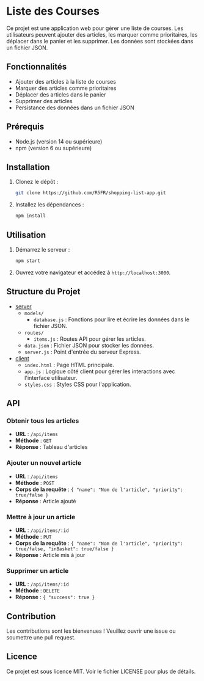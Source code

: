 # Liste des Courses

Ce projet est une application web pour gérer une liste de courses. Les utilisateurs peuvent ajouter des articles, les marquer comme prioritaires, les déplacer dans le panier et les supprimer. Les données sont stockées dans un fichier JSON.

## Fonctionnalités

- Ajouter des articles à la liste de courses
- Marquer des articles comme prioritaires
- Déplacer des articles dans le panier
- Supprimer des articles
- Persistance des données dans un fichier JSON

## Prérequis

- Node.js (version 14 ou supérieure)
- npm (version 6 ou supérieure)

## Installation

1. Clonez le dépôt :

    ```sh
    git clone https://github.com/R5FR/shopping-list-app.git
    ```

2. Installez les dépendances :

    ```sh
    npm install
    ```

## Utilisation

1. Démarrez le serveur :

    ```sh
    npm start
    ```

2. Ouvrez votre navigateur et accédez à `http://localhost:3000`.

## Structure du Projet

- [server](http://_vscodecontentref_/0)
  - `models/`
    - `database.js` : Fonctions pour lire et écrire les données dans le fichier JSON.
  - `routes/`
    - `items.js` : Routes API pour gérer les articles.
  - `data.json` : Fichier JSON pour stocker les données.
  - `server.js` : Point d'entrée du serveur Express.
- [client](http://_vscodecontentref_/1)
  - `index.html` : Page HTML principale.
  - `app.js` : Logique côté client pour gérer les interactions avec l'interface utilisateur.
  - `styles.css` : Styles CSS pour l'application.

## API

### Obtenir tous les articles

- **URL** : `/api/items`
- **Méthode** : `GET`
- **Réponse** : Tableau d'articles

### Ajouter un nouvel article

- **URL** : `/api/items`
- **Méthode** : `POST`
- **Corps de la requête** : `{ "name": "Nom de l'article", "priority": true/false }`
- **Réponse** : Article ajouté

### Mettre à jour un article

- **URL** : `/api/items/:id`
- **Méthode** : `PUT`
- **Corps de la requête** : `{ "name": "Nom de l'article", "priority": true/false, "inBasket": true/false }`
- **Réponse** : Article mis à jour

### Supprimer un article

- **URL** : `/api/items/:id`
- **Méthode** : `DELETE`
- **Réponse** : `{ "success": true }`

## Contribution

Les contributions sont les bienvenues ! Veuillez ouvrir une issue ou soumettre une pull request.

## Licence

Ce projet est sous licence MIT. Voir le fichier LICENSE pour plus de détails.
